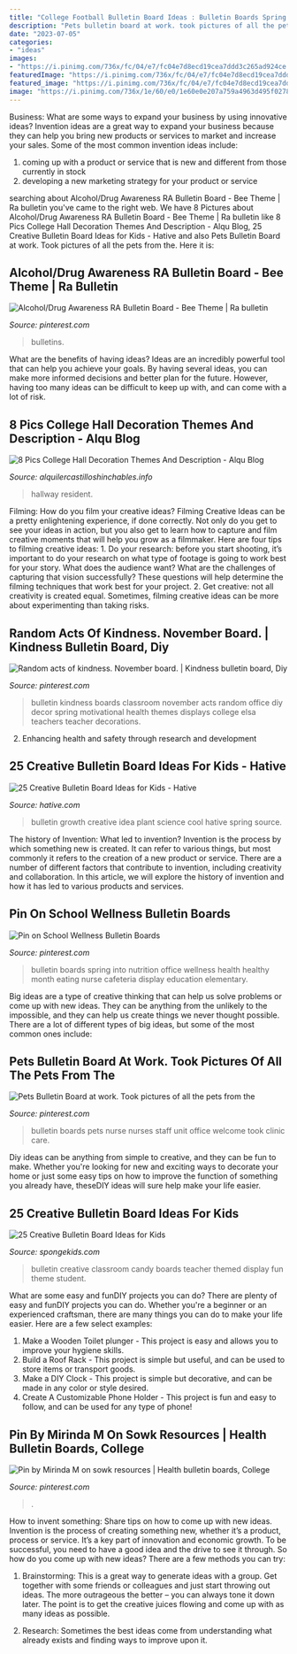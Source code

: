 ```yaml
---
title: "College Football Bulletin Board Ideas : Bulletin Boards Spring Into Nutrition Office Wellness Health Healthy Month Eating Nurse Cafeteria Display Education Elementary"
description: "Pets bulletin board at work. took pictures of all the pets from the"
date: "2023-07-05"
categories:
- "ideas"
images:
- "https://i.pinimg.com/736x/fc/04/e7/fc04e7d8ecd19cea7ddd3c265ad924ce.jpg"
featuredImage: "https://i.pinimg.com/736x/fc/04/e7/fc04e7d8ecd19cea7ddd3c265ad924ce.jpg"
featured_image: "https://i.pinimg.com/736x/fc/04/e7/fc04e7d8ecd19cea7ddd3c265ad924ce.jpg"
image: "https://i.pinimg.com/736x/1e/60/e0/1e60e0e207a759a4963d495f02782abd.jpg"
---
```



Business: What are some ways to expand your business by using innovative ideas?
Invention ideas are a great way to expand your business because they can help you bring new products or services to market and increase your sales. Some of the most common invention ideas include:
1. coming up with a product or service that is new and different from those currently in stock
2. developing a new marketing strategy for your product or service

	

		
searching about Alcohol/Drug Awareness RA Bulletin Board - Bee Theme | Ra bulletin you've came to the right web. We have 8 Pictures about Alcohol/Drug Awareness RA Bulletin Board - Bee Theme | Ra bulletin like 8 Pics College Hall Decoration Themes And Description - Alqu Blog, 25 Creative Bulletin Board Ideas for Kids - Hative and also Pets Bulletin Board at work. Took pictures of all the pets from the. Here it is:
		
    
## Alcohol/Drug Awareness RA Bulletin Board - Bee Theme | Ra Bulletin

<img loading=lazy src="https://i.pinimg.com/736x/fc/04/e7/fc04e7d8ecd19cea7ddd3c265ad924ce.jpg" onerror="this.onerror=null;this.src='https://tse3.mm.bing.net/th?id=OIP.n91jra5mzfqvyJ3pIhiLQAHaJ3&amp;pid=15.1';" alt="Alcohol/Drug Awareness RA Bulletin Board - Bee Theme | Ra bulletin">

_Source: pinterest.com_

>bulletins. 

	

What are the benefits of having ideas?
Ideas are an incredibly powerful tool that can help you achieve your goals. By having several ideas, you can make more informed decisions and better plan for the future. However, having too many ideas can be difficult to keep up with, and can come with a lot of risk.

    
## 8 Pics College Hall Decoration Themes And Description - Alqu Blog

<img loading=lazy src="https://alquilercastilloshinchables.info/wp-content/uploads/2020/06/Into-the-dorm-hall-theme-Hall-decor-Residence-hall-Dorm-....jpg" onerror="this.onerror=null;this.src='https://tse2.mm.bing.net/th?id=OIP.ucYJodN4Y3reLHdvLexVpQHaJ4&amp;pid=15.1';" alt="8 Pics College Hall Decoration Themes And Description - Alqu Blog">

_Source: alquilercastilloshinchables.info_

>hallway resident. 

	

Filming: How do you film your creative ideas?
Filming Creative Ideas can be a pretty enlightening experience, if done correctly. Not only do you get to see your ideas in action, but you also get to learn how to capture and film creative moments that will help you grow as a filmmaker. Here are four tips to filming creative ideas: 1. Do your research: before you start shooting, it’s important to do your research on what type of footage is going to work best for your story. What does the audience want? What are the challenges of capturing that vision successfully? These questions will help determine the filming techniques that work best for your project. 2. Get creative: not all creativity is created equal. Sometimes, filming creative ideas can be more about experimenting than taking risks.

    
## Random Acts Of Kindness. November Board. | Kindness Bulletin Board, Diy

<img loading=lazy src="https://i.pinimg.com/736x/1e/60/e0/1e60e0e207a759a4963d495f02782abd.jpg" onerror="this.onerror=null;this.src='https://tse1.mm.bing.net/th?id=OIP.2Nwbn4aagDTcu7GP0oV44AHaJ3&amp;pid=15.1';" alt="Random acts of kindness. November board. | Kindness bulletin board, Diy">

_Source: pinterest.com_

>bulletin kindness boards classroom november acts random office diy decor spring motivational health themes displays college elsa teachers teacher decorations. 

	

2. Enhancing health and safety through research and development 

    
## 25 Creative Bulletin Board Ideas For Kids - Hative

<img loading=lazy src="https://hative.com/wp-content/uploads/2014/06/bulletin-board-ideas/8-plant-growth-board.jpg" onerror="this.onerror=null;this.src='https://tse2.mm.bing.net/th?id=OIP.pbK8tQ7U2udN990lSJosPgHaJ4&amp;pid=15.1';" alt="25 Creative Bulletin Board Ideas for Kids - Hative">

_Source: hative.com_

>bulletin growth creative idea plant science cool hative spring source. 

	

The history of Invention: What led to invention?
Invention is the process by which something new is created. It can refer to various things, but most commonly it refers to the creation of a new product or service. There are a number of different factors that contribute to invention, including creativity and collaboration. In this article, we will explore the history of invention and how it has led to various products and services.

    
## Pin On School Wellness Bulletin Boards

<img loading=lazy src="https://i.pinimg.com/736x/ad/4b/9d/ad4b9d20ea23bc25615cbfa10729ad35.jpg" onerror="this.onerror=null;this.src='https://tse3.mm.bing.net/th?id=OIP.adcTrxE-3jidBUZHjBIVRAHaFj&amp;pid=15.1';" alt="Pin on School Wellness Bulletin Boards">

_Source: pinterest.com_

>bulletin boards spring into nutrition office wellness health healthy month eating nurse cafeteria display education elementary. 

	

Big ideas are a type of creative thinking that can help us solve problems or come up with new ideas. They can be anything from the unlikely to the impossible, and they can help us create things we never thought possible. There are a lot of different types of big ideas, but some of the most common ones include: 

    
## Pets Bulletin Board At Work. Took Pictures Of All The Pets From The

<img loading=lazy src="https://i.pinimg.com/736x/1d/78/cb/1d78cbdf47f36039920f827f9ec0d28b.jpg" onerror="this.onerror=null;this.src='https://tse3.mm.bing.net/th?id=OIP.OhfTjCBlJcAzKV_GMoCSnQHaNL&amp;pid=15.1';" alt="Pets Bulletin Board at work. Took pictures of all the pets from the">

_Source: pinterest.com_

>bulletin boards pets nurse nurses staff unit office welcome took clinic care. 

	

Diy ideas can be anything from simple to creative, and they can be fun to make. Whether you're looking for new and exciting ways to decorate your home or just some easy tips on how to improve the function of something you already have, theseDIY ideas will sure help make your life easier.

    
## 25 Creative Bulletin Board Ideas For Kids

<img loading=lazy src="http://spongekids.com/wp-content/uploads/2015/09/1-candy-themed-bulletin-board.jpg" onerror="this.onerror=null;this.src='https://tse4.mm.bing.net/th?id=OIP.LTxokux8TIDi1t3sR5_HtwHaMT&amp;pid=15.1';" alt="25 Creative Bulletin Board Ideas for Kids">

_Source: spongekids.com_

>bulletin creative classroom candy boards teacher themed display fun theme student. 

	

What are some easy and funDIY projects you can do?
There are plenty of easy and funDIY projects you can do. Whether you're a beginner or an experienced craftsman, there are many things you can do to make your life easier. Here are a few select examples: 
1. Make a Wooden Toilet plunger - This project is easy and allows you to improve your hygiene skills. 
2. Build a Roof Rack - This project is simple but useful, and can be used to store items or transport goods. 
3. Make a DIY Clock - This project is simple but decorative, and can be made in any color or style desired. 
4. Create A Customizable Phone Holder - This project is fun and easy to follow, and can be used for any type of phone!

    
## Pin By Mirinda M On Sowk Resources | Health Bulletin Boards, College

<img loading=lazy src="https://i.pinimg.com/736x/47/1a/d6/471ad6f74dd595af0abb4f327c8bc80e.jpg" onerror="this.onerror=null;this.src='https://tse2.mm.bing.net/th?id=OIP.26lb8Q2vN7DO5-Qq7ZqgsAHaFj&amp;pid=15.1';" alt="Pin by Mirinda M on sowk resources | Health bulletin boards, College">

_Source: pinterest.com_

>. 

	

How to invent something: Share tips on how to come up with new ideas.
Invention is the process of creating something new, whether it’s a product, process or service. It’s a key part of innovation and economic growth. To be successful, you need to have a good idea and the drive to see it through.
So how do you come up with new ideas? There are a few methods you can try:

1. Brainstorming: This is a great way to generate ideas with a group. Get together with some friends or colleagues and just start throwing out ideas. The more outrageous the better – you can always tone it down later. The point is to get the creative juices flowing and come up with as many ideas as possible.

2. Research: Sometimes the best ideas come from understanding what already exists and finding ways to improve upon it.


